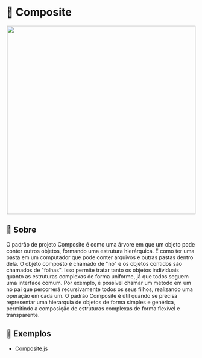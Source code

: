 # 🌳 Composite

<div align=center>
    <img src="https://refactoring.guru/images/patterns/content/composite/composite.png" width=500>
</div>

## 🧐 Sobre
O padrão de projeto Composite é como uma árvore em que um objeto pode conter outros objetos, formando uma estrutura hierárquica. É como ter uma pasta em um computador que pode conter arquivos e outras pastas dentro dela. O objeto composto é chamado de "nó" e os objetos contidos são chamados de "folhas". Isso permite tratar tanto os objetos individuais quanto as estruturas complexas de forma uniforme, já que todos seguem uma interface comum. Por exemplo, é possível chamar um método em um nó pai que percorrerá recursivamente todos os seus filhos, realizando uma operação em cada um. O padrão Composite é útil quando se precisa representar uma hierarquia de objetos de forma simples e genérica, permitindo a composição de estruturas complexas de forma flexível e transparente.


## 📂 Exemplos
- [Composite.js](Composite.js)